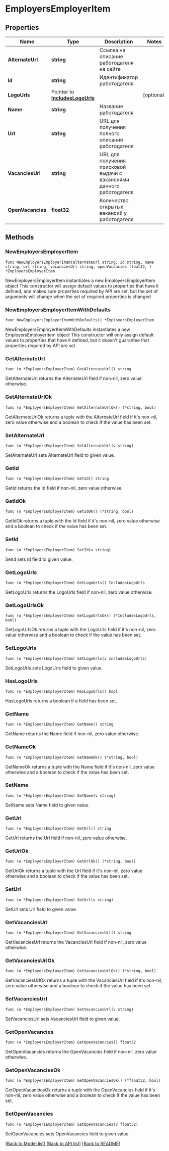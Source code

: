 # EmployersEmployerItem

## Properties

Name | Type | Description | Notes
------------ | ------------- | ------------- | -------------
**AlternateUrl** | **string** | Ссылка на описание работодателя на сайте | 
**Id** | **string** | Идентификатор работодателя | 
**LogoUrls** | Pointer to [**IncludesLogoUrls**](IncludesLogoUrls.md) |  | [optional] 
**Name** | **string** | Название работодателя | 
**Url** | **string** | URL для получения полного описания работодателя | 
**VacanciesUrl** | **string** | URL для получения поисковой выдачи с вакансиями данного работодателя | 
**OpenVacancies** | **float32** | Количество открытых вакансий у работодателя | 

## Methods

### NewEmployersEmployerItem

`func NewEmployersEmployerItem(alternateUrl string, id string, name string, url string, vacanciesUrl string, openVacancies float32, ) *EmployersEmployerItem`

NewEmployersEmployerItem instantiates a new EmployersEmployerItem object
This constructor will assign default values to properties that have it defined,
and makes sure properties required by API are set, but the set of arguments
will change when the set of required properties is changed

### NewEmployersEmployerItemWithDefaults

`func NewEmployersEmployerItemWithDefaults() *EmployersEmployerItem`

NewEmployersEmployerItemWithDefaults instantiates a new EmployersEmployerItem object
This constructor will only assign default values to properties that have it defined,
but it doesn't guarantee that properties required by API are set

### GetAlternateUrl

`func (o *EmployersEmployerItem) GetAlternateUrl() string`

GetAlternateUrl returns the AlternateUrl field if non-nil, zero value otherwise.

### GetAlternateUrlOk

`func (o *EmployersEmployerItem) GetAlternateUrlOk() (*string, bool)`

GetAlternateUrlOk returns a tuple with the AlternateUrl field if it's non-nil, zero value otherwise
and a boolean to check if the value has been set.

### SetAlternateUrl

`func (o *EmployersEmployerItem) SetAlternateUrl(v string)`

SetAlternateUrl sets AlternateUrl field to given value.


### GetId

`func (o *EmployersEmployerItem) GetId() string`

GetId returns the Id field if non-nil, zero value otherwise.

### GetIdOk

`func (o *EmployersEmployerItem) GetIdOk() (*string, bool)`

GetIdOk returns a tuple with the Id field if it's non-nil, zero value otherwise
and a boolean to check if the value has been set.

### SetId

`func (o *EmployersEmployerItem) SetId(v string)`

SetId sets Id field to given value.


### GetLogoUrls

`func (o *EmployersEmployerItem) GetLogoUrls() IncludesLogoUrls`

GetLogoUrls returns the LogoUrls field if non-nil, zero value otherwise.

### GetLogoUrlsOk

`func (o *EmployersEmployerItem) GetLogoUrlsOk() (*IncludesLogoUrls, bool)`

GetLogoUrlsOk returns a tuple with the LogoUrls field if it's non-nil, zero value otherwise
and a boolean to check if the value has been set.

### SetLogoUrls

`func (o *EmployersEmployerItem) SetLogoUrls(v IncludesLogoUrls)`

SetLogoUrls sets LogoUrls field to given value.

### HasLogoUrls

`func (o *EmployersEmployerItem) HasLogoUrls() bool`

HasLogoUrls returns a boolean if a field has been set.

### GetName

`func (o *EmployersEmployerItem) GetName() string`

GetName returns the Name field if non-nil, zero value otherwise.

### GetNameOk

`func (o *EmployersEmployerItem) GetNameOk() (*string, bool)`

GetNameOk returns a tuple with the Name field if it's non-nil, zero value otherwise
and a boolean to check if the value has been set.

### SetName

`func (o *EmployersEmployerItem) SetName(v string)`

SetName sets Name field to given value.


### GetUrl

`func (o *EmployersEmployerItem) GetUrl() string`

GetUrl returns the Url field if non-nil, zero value otherwise.

### GetUrlOk

`func (o *EmployersEmployerItem) GetUrlOk() (*string, bool)`

GetUrlOk returns a tuple with the Url field if it's non-nil, zero value otherwise
and a boolean to check if the value has been set.

### SetUrl

`func (o *EmployersEmployerItem) SetUrl(v string)`

SetUrl sets Url field to given value.


### GetVacanciesUrl

`func (o *EmployersEmployerItem) GetVacanciesUrl() string`

GetVacanciesUrl returns the VacanciesUrl field if non-nil, zero value otherwise.

### GetVacanciesUrlOk

`func (o *EmployersEmployerItem) GetVacanciesUrlOk() (*string, bool)`

GetVacanciesUrlOk returns a tuple with the VacanciesUrl field if it's non-nil, zero value otherwise
and a boolean to check if the value has been set.

### SetVacanciesUrl

`func (o *EmployersEmployerItem) SetVacanciesUrl(v string)`

SetVacanciesUrl sets VacanciesUrl field to given value.


### GetOpenVacancies

`func (o *EmployersEmployerItem) GetOpenVacancies() float32`

GetOpenVacancies returns the OpenVacancies field if non-nil, zero value otherwise.

### GetOpenVacanciesOk

`func (o *EmployersEmployerItem) GetOpenVacanciesOk() (*float32, bool)`

GetOpenVacanciesOk returns a tuple with the OpenVacancies field if it's non-nil, zero value otherwise
and a boolean to check if the value has been set.

### SetOpenVacancies

`func (o *EmployersEmployerItem) SetOpenVacancies(v float32)`

SetOpenVacancies sets OpenVacancies field to given value.



[[Back to Model list]](../README.md#documentation-for-models) [[Back to API list]](../README.md#documentation-for-api-endpoints) [[Back to README]](../README.md)


